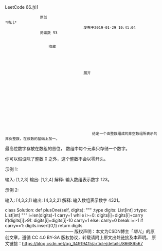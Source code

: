 LeetCode 66.加1
            
            
                
                    
                    原创                                                                                                                                            *晴儿*
                                        发布于2019-01-29 10:41:04                    
                    阅读数 53
                    
                        
                        收藏
                    
                
                
                
                
                                        展开
                
            
        
    
    
        
                
                
                                    
         
            
                                        
                
                                            给定一个由整数组成的非空数组所表示的非负整数，在该数的基础上加一。

最高位数字存放在数组的首位， 数组中每个元素只存储一个数字。

你可以假设除了整数 0 之外，这个整数不会以零开头。

示例 1:

输入: [1,2,3]
输出: [1,2,4]
解释: 输入数组表示数字 123。


示例 2:

输入: [4,3,2,1]
输出: [4,3,2,2]
解释: 输入数组表示数字 4321。

 

class Solution:    def plusOne(self, digits):        """        :type digits: List[int]        :rtype: List[int]        """        i=len(digits)-1        carry=1        while i>=0:            digits[i]=digits[i]+carry            if(digits[i]>9):                digits[i]=digits[i]-10                carry=1            else:                carry=0                break            i=i-1        if carry==1:            digits.insert(0,1)        return digits            
————————————————
版权声明：本文为CSDN博主「*晴儿*」的原创文章，遵循 CC 4.0 BY-SA 版权协议，转载请附上原文出处链接及本声明。
原文链接：https://blog.csdn.net/qq_34919415/article/details/86686567